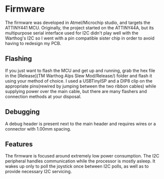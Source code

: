 # Firmware

The firmware was developed in Atmel/Microchip studio, and targets the ATTINY441 MCU. Originally, the project started on the ATTINY44A, but its multipurpose serial interface used for I2C didn't play well with the Warthog's I2C so I went with a pin compatible sister chip in order to avoid having to redesign my PCB.

## Flashing

If you just want to flash the MCU and get up and running, grab the hex file in the [Release](TM Warthog Alps Slew Mod/Release/) folder and flash it using your method of choice. I used a USBTinyISP and a DIP8 clip on the appropriate pins(rewired by jumping between the two ribbon cables) while supplying power over the main cable, but there are many flashers and connection methods at your disposal.

## Debugging

A debug header is present next to the main header and requires wires or a connector with 1.00mm spacing.

## Features

The firmware is focused around extremely low power consumption. The I2C peripheral handles communication while the processor is mostly asleep. It wakes up only to poll the joystick once between I2C polls, as well as to provide necessary I2C servicing.